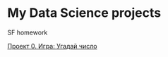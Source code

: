 # My Data Science projects
SF homework

[Проект 0. Игра: Угадай число](https://github.com/artttmax/sf_data_science/tree/main/project_0)